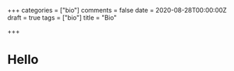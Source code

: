 +++
categories = ["bio"]
comments = false
date = 2020-08-28T00:00:00Z
draft = true
tags = ["bio"]
title = "Bio"

+++
# Hello